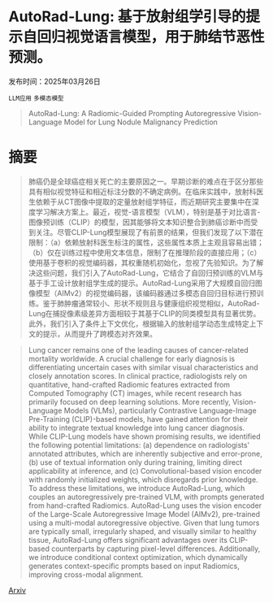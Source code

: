 # AutoRad-Lung: 基于放射组学引导的提示自回归视觉语言模型，用于肺结节恶性预测。

发布时间：2025年03月26日

`LLM应用` `多模态模型`

> AutoRad-Lung: A Radiomic-Guided Prompting Autoregressive Vision-Language Model for Lung Nodule Malignancy Prediction

# 摘要

> 肺癌仍是全球癌症相关死亡的主要原因之一。早期诊断的难点在于区分那些具有相似视觉特征和相近标注分数的不确定病例。在临床实践中，放射科医生依赖于从CT图像中提取的定量放射组学特征，而近期研究主要集中在深度学习解决方案上。最近，视觉-语言模型（VLM），特别是基于对比语言-图像预训练（CLIP）的模型，因其能够将文本知识整合到肺癌诊断中而受到关注。尽管CLIP-Lung模型展现了有前景的结果，但我们发现了以下潜在限制：（a）依赖放射科医生标注的属性，这些属性本质上主观且容易出错；（b）仅在训练过程中使用文本信息，限制了在推理阶段的直接应用；（c）使用基于卷积的视觉编码器，其权重随机初始化，忽视了先验知识。为了解决这些问题，我们引入了AutoRad-Lung，它结合了自回归预训练的VLM与基于手工设计放射组学生成的提示。AutoRad-Lung采用了大规模自回归图像模型（AIMv2）的视觉编码器，该编码器通过多模态自回归目标进行预训练。鉴于肺肿瘤通常较小、形状不规则且与健康组织视觉相似，AutoRad-Lung在捕捉像素级差异方面相较于其基于CLIP的同类模型具有显著优势。此外，我们引入了条件上下文优化，根据输入的放射组学动态生成特定上下文的提示，从而提升了跨模态对齐效果。

> Lung cancer remains one of the leading causes of cancer-related mortality worldwide. A crucial challenge for early diagnosis is differentiating uncertain cases with similar visual characteristics and closely annotation scores. In clinical practice, radiologists rely on quantitative, hand-crafted Radiomic features extracted from Computed Tomography (CT) images, while recent research has primarily focused on deep learning solutions. More recently, Vision-Language Models (VLMs), particularly Contrastive Language-Image Pre-Training (CLIP)-based models, have gained attention for their ability to integrate textual knowledge into lung cancer diagnosis. While CLIP-Lung models have shown promising results, we identified the following potential limitations: (a) dependence on radiologists' annotated attributes, which are inherently subjective and error-prone, (b) use of textual information only during training, limiting direct applicability at inference, and (c) Convolutional-based vision encoder with randomly initialized weights, which disregards prior knowledge. To address these limitations, we introduce AutoRad-Lung, which couples an autoregressively pre-trained VLM, with prompts generated from hand-crafted Radiomics. AutoRad-Lung uses the vision encoder of the Large-Scale Autoregressive Image Model (AIMv2), pre-trained using a multi-modal autoregressive objective. Given that lung tumors are typically small, irregularly shaped, and visually similar to healthy tissue, AutoRad-Lung offers significant advantages over its CLIP-based counterparts by capturing pixel-level differences. Additionally, we introduce conditional context optimization, which dynamically generates context-specific prompts based on input Radiomics, improving cross-modal alignment.

[Arxiv](https://arxiv.org/abs/2503.20662)